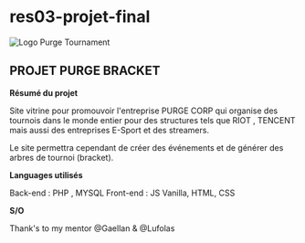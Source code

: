 # res03-projet-final

![Logo Purge Tournament](https://media.discordapp.net/attachments/1047946400358482011/1048132744397471774/purgelogo.png?width=553&height=454)

## PROJET PURGE BRACKET

**Résumé du projet**

Site vitrine pour promouvoir l'entreprise PURGE CORP qui organise des tournois dans le monde entier pour des structures tels que RIOT , TENCENT mais aussi des entreprises E-Sport et des streamers.

Le site permettra cependant de créer des événements et de générer des arbres de tournoi (bracket).

**Languages utilisés**

Back-end : PHP , MYSQL
Front-end : JS Vanilla, HTML, CSS


**S/O**

Thank's to my mentor @Gaellan & @Lufolas